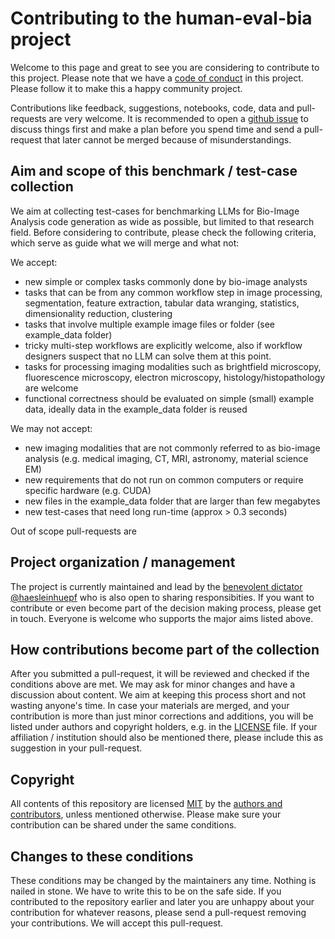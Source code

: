 # Contributing to the human-eval-bia project

Welcome to this page and great to see you are considering to contribute to this project. 
Please note that we have a [code of conduct](CODE-OF-CONDUCT.md) in this project. 
Please follow it to make this a happy community project.

Contributions like feedback, suggestions, notebooks, code, data and pull-requests are very welcome.
It is recommended to open a [github issue](https://github.com/haesleinhuepf/human-eval-bia/issues) 
to discuss things first and make a plan before you spend time and send a pull-request that later cannot be merged because of misunderstandings.

## Aim and scope of this benchmark / test-case collection

We aim at collecting test-cases for benchmarking LLMs for Bio-Image Analysis code generation as wide as possible, but limited to that research field.
Before considering to contribute, please check the following criteria, which serve as guide what we will merge and what not:

We accept:
* new simple or complex tasks commonly done by bio-image analysts
* tasks that can be from any common workflow step in image processing, segmentation, feature extraction, tabular data wranging, statistics, dimensionality reduction, clustering
* tasks that involve multiple example image files or folder (see example_data folder)
* tricky multi-step workflows are explicitly welcome, also if workflow designers suspect that no LLM can solve them at this point.
* tasks for processing imaging modalities such as brightfield microscopy, fluorescence microscopy, electron microscopy, histology/histopathology are welcome
* functional correctness should be evaluated on simple (small) example data, ideally data in the example_data folder is reused

We may not accept:
* new imaging modalities that are not commonly referred to as bio-image analysis (e.g. medical imaging, CT, MRI, astronomy, material science EM)
* new requirements that do not run on common computers or require specific hardware (e.g. CUDA)
* new files in the example_data folder that are larger than few megabytes
* new test-cases that need long run-time (approx > 0.3 seconds)

Out of scope pull-requests are

## Project organization / management

The project is currently maintained and lead by the [benevolent dictator](http://oss-watch.ac.uk/resources/benevolentdictatorgovernancemodel) 
[@haesleinhuepf](https://github.com/haesleinhuepf) who is also open to sharing responsibities. 
If you want to contribute or even become part of the decision making process, please get in touch. 
Everyone is welcome who supports the major aims listed above.

## How contributions become part of the collection

After you submitted a pull-request, it will be reviewed and checked if the conditions above are met. 
We may ask for minor changes and have a discussion about content. We aim at keeping this process short and not wasting anyone's time. 
In case your materials are merged, and your contribution is more than just minor corrections and additions, you will be listed under authors and copyright holders, e.g. in the [LICENSE](LICENSE) file. 
If your affiliation / institution should also be mentioned there, please include this as suggestion in your pull-request.

## Copyright

All contents of this repository are licensed [MIT](LICENSE) by the [authors and contributors](https://github.com/haesleinhuepf/human-eval-bia/contributors), unless mentioned otherwise.
Please make sure your contribution can be shared under the same conditions.

## Changes to these conditions

These conditions may be changed by the maintainers any time. Nothing is nailed in stone. We have to write this to be on the safe side.
If you contributed to the repository earlier and later you are unhappy about your contribution for whatever reasons, 
please send a pull-request removing your contributions. We will accept this pull-request.
